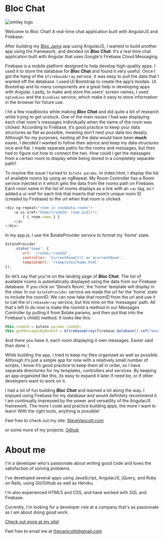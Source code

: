 # Bloc Chat

![smiley logo](https://www.chargify.com/images/icons/grinning-052e9db6.png)

Welcome to Bloc Chat!
A real-time chat application built with AngularJS and Firebase.

After building my [Bloc Jams](https://github.com/svancott/bloc-jams-angular) app using AngularJS, I wanted to build another app using the framework, and decided on **_Bloc Chat_**. It’s a real time chat application built with Angular that uses Google's Firebase Cloud Messaging.

Firebase is a mobile platform designed to help develop high-quality apps. I used it to store the database for **_Bloc Chat_** and found it very useful. Once I got the hang of the `$firebaseArray` service, it was easy to pull the data that I wanted off the database. I used UI Bootstrap to create the app’s modals. UI Bootstrap and its many components are a great help in developing apps with Angular. Lastly, to make and store the users' screen names, I used `ngCookies` and the `$cookies` service, which make it easy to store information in the browser for future use.

I hit a few roadblocks while making **_Bloc Chat_** and did quite a bit of research while trying to get unstuck. One of the main issues I had was displaying each chat room's messages individually when the name of the room was clicked. According to Firebase, it’s good practice to keep your data structures as flat as possible, meaning don’t nest your data too deeply. Although for my purposes, nesting all the data would have been **much** easier, I decided I wanted to follow their advice and keep my data structures nice and flat. I made separate paths for the rooms and messages, but then had to figure out how to connect the two. How could I get the messages from a certain room to display while being stored in a completely separate path?

To resolve the issue I turned to `$state params`. In index.html, I display the list of available rooms by using an ngRepeat. My Room Controller has a Room service injected in it which gets the data from the rooms path on Firebase. Each room name in the list of rooms displays as a link with an `<a>` tag, so I added a ui-sref for each link that inserts that room’s unique room ID (created by Firebase) to the url when that room is clicked.

```javascript
<div ng-repeat="room in roomData.rooms">
	<a ui-sref="home({roomId: room.$id})">
		{ { room.name } }
	</a>
</div>
```
In my app.js, I use the $stateProvider service to format my ‘home’ state.



```javascript
$stateProvider
	.state('home', {
		url: '/rooms/:roomId',
		controller: 'CurrentRoomCtrl as $currentRoom',
		templateUrl: '/templates/home.html'
});

```
So let’s say that you're on the landing page of **_Bloc Chat_**. The list of available rooms is automatically displayed using the data from our Firebase database. If you click on ‘Steve’s Room’, the ‘home’ template will display in the view. In our `$stateProvider` service we made the url for the ‘home’ state to include the roomID. We can now take that roomID from the url and use it to call the `$firebaseArray` service, but this time on the ‘messages’ path. All that's left to do now is make the roomId a method in our Messages Controller by pulling it from $state.params, and then put that into the Firebase's child() method. It looks like this:

```javascript
this.roomId = $state.params.roomId;
this.getMessagesByRoomId = $firebaseArray(firebase.database().ref("messages").child(this.roomId));
```
And there you have it, each room displaying it own messages. Easier said than done :)

While building the app, I tried to keep my files organized as well as possible. Although it’s just a simple app for now with a relatively small number of scripts, I know it’s good practice to keep them all in order, so I have separate directories for my templates, controllers and services. By keeping an app organized like this, its easy to expand it later if need be, or if other developers want to work on it.

I had a lot of fun building **_Bloc Chat_** and learned a lot along the way. I enjoyed using Firebase for my database and would definitely recommend it. I am continually impressed by the power and versatility of the AngularJS framework. The more I code and practice building apps, the more I want to learn! With the right tools, anything is possible!

Feel free to check out my site:
[SteveVancott.com](http://SteveVancott.com)

or some more of my projects:
[Github](https://github.com/svancott)

# About me

I'm a developer who's passionate about writing good code and loves the satisfaction of solving problems.

I've developed several apps using JavaScript, AngularJS, jQuery, and Ruby on Rails, using Git/Github as well as Heroku.

I'm also experienced HTML5 and CSS, and have worked with SQL and Firebase.

Currently, I'm looking for a developer role at a company that's as passionate as I am about doing good work.

[Check out more at my site!](stevevancott.com)

Feel free to email me at thevanicotti@gmail.com
